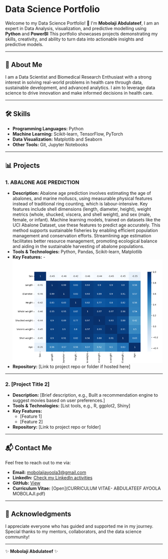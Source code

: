 # Data Science Portfolio

Welcome to my Data Science Portfolio! 👋 I'm **Mobolaji Abdulateef**, I am an expert in Data Analysis, visualization, and predictive modelling using **Python** and **PowerBI** This portfolio showcases projects demonstrating my skills, creativity, and ability to turn data into actionable insights and predictive models.

---
## 📜 About Me

I am a Data Scientist and Biomedical Research Enthusiast with a strong interest in solving real-world problems in health care through data, sustainable development, and advanced analytics. I aim to leverage data science to drive innovation and make informed decisions in health care.

---
## 🛠️ Skills

- **Programming Languages:** Python
- **Machine Learning:** Scikit-learn, TensorFlow, PyTorch
- **Data Visualization:** Matplotlib and Seaborn
- **Other Tools:** Git, Jupyter Notebooks

---

## 📊 Projects

### 1. ABALONE AGE PREDICTION
- **Description:** 
Abalone age prediction involves estimating the age of abalones, and marine molluscs, using measurable physical features instead of traditional ring counting, which is labour-intensive. Key features include shell dimensions (length, diameter, height), weight metrics (whole, shucked, viscera, and shell weight), and sex (male, female, or infant). Machine learning models, trained on datasets like the UCI Abalone Dataset, use these features to predict age accurately. This method supports sustainable fisheries by enabling efficient population management and conservation efforts. Streamlining age estimation facilitates better resource management, promoting ecological balance and aiding in the sustainable harvesting of abalone populations.
- **Tools & Technologies:** Python, Pandas, Scikit-learn, Matplotlib
- **Key Features:**
-![Portfolio Preview](Figure_1.png)
- **Repository:** [Link to project repo or folder if hosted here]

---

### 2. [Project Title 2]
- **Description:** [Brief description, e.g., Built a recommendation engine to suggest movies based on user preferences.]
- **Tools & Technologies:** [List tools, e.g., R, ggplot2, Shiny]
- **Key Features:**
  - [Feature 1]
  - [Feature 2]
- **Repository:** [Link to project repo or folder]

---

## 📬 Contact Me

Feel free to reach out to me via:
- **Email:** mobolajiayoola3@gmail.com
- **LinkedIn:** [Check my LinkedIn activities](https://www.linkedin.com/in/mobolajiabdulateef/) 
- **GitHub:** [View](https://github.com/Iamoptimistic)
- **Curriculum Vitae:** [Open](CURRICULUM VITAE- ABDULATEEF AYOOLA MOBOLAJI.pdf)

---

## 🌟 Acknowledgments

I appreciate everyone who has guided and supported me in my journey. Special thanks to my mentors, collaborators, and the data science community!

---

✨ **Mobolaji Abdulateef** ✨

